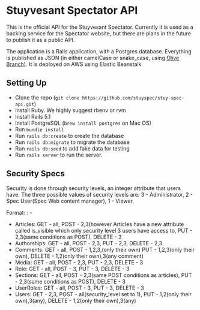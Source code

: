 # Stuyvesant Spectator API

This is the official API for the Stuyvesant Spectator. Currently it is used as a backing service
for the Spectator website, but there are plans in the future to publish it as a public API.

The application is a Rails application, with a Postgres database. Everything is published as JSON
(in either camelCase or snake_case, using [Olive Branch](https://github.com/vigetlabs/olive_branch)). It is deployed on AWS using Elastic Beanstalk

## Setting Up
* Clone the repo (`git clone https://github.com/stuyspec/stuy-spec-api.git`)
* Install Ruby. We highly suggest rbenv or rvm
* Install Rails 5.1
* Install PostgreSQL (`brew install postgres` on Mac OS)
* Run `bundle install`
* Run `rails db:create` to create the database
* Run `rails db:migrate` to migrate the database
* Run `rails db:seed` to add fake data for testing
* Run `rails server` to run the server.
## Security Specs
Security is done through security levels, an integer attribute that users have. The three possible values of security levels are: 3 - Administrator, 2 - Spec User(Spec Web content manager), 1 - Viewer. 

Format: <Controller>: <Request> - <Security levels capable of processing request>

* Articles: GET - all, POST - 2,3(however Articles have a new attribute called is_visible which only security level 3 users have access to, PUT - 2,3(same conditions as POST), DELETE - 3
* Authorships: GET - all, POST - 2,3, PUT - 2,3, DELETE - 2,3
* Comments: GET - all, POST - 1,2,3,(only their own) PUT - 1,2,3(only their own), DELETE - 1,2(only their own),3(any comment)
* Media: GET - all, POST - 2,3, PUT - 2,3, DELETE - 3
* Role: GET - all, POST - 3, PUT - 3, DELETE - 3
* Sections: GET - all, POST - 2,3(same POST conditions as articles), PUT - 2,3(same conditions as POST), DELETE - 3
* UserRoles: GET - all, POST - 3, PUT - 3, DELETE - 3
* Users: GET - 2,3, POST - all(security_level set to 1), PUT - 1,2(only their own),3(any), DELETE - 1,2(only their own),3(any)
